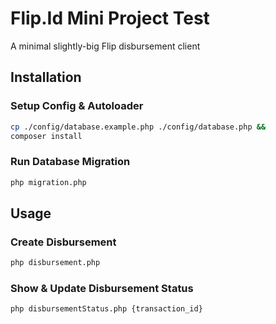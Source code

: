 # Flip.Id Mini Project Test

A minimal slightly-big Flip disbursement client

## Installation

### Setup Config & Autoloader

```sh
cp ./config/database.example.php ./config/database.php &&
composer install
```

### Run Database Migration

```sh
php migration.php
```

## Usage

### Create Disbursement

```sh
php disbursement.php
```

### Show & Update Disbursement Status

```sh
php disbursementStatus.php {transaction_id}
```
